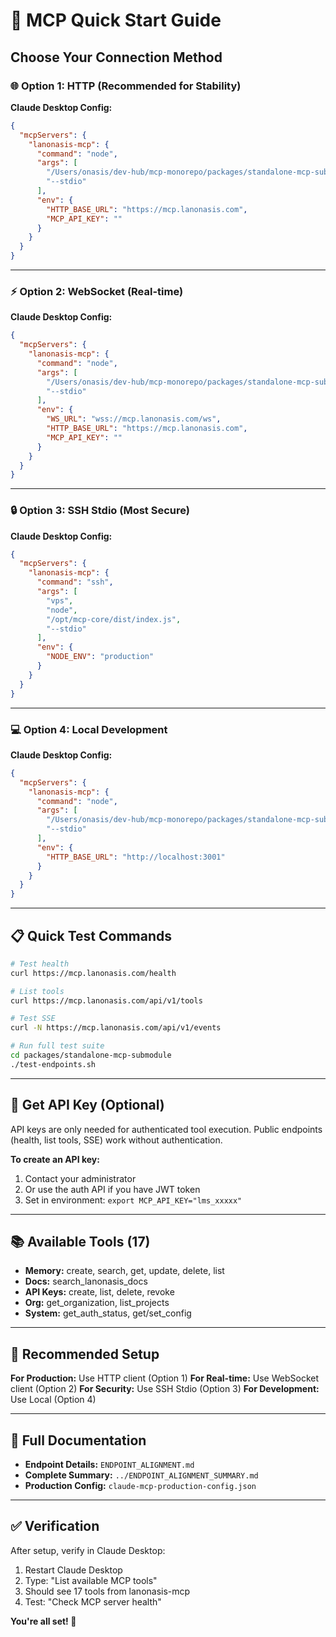 # 🚀 MCP Quick Start Guide

## Choose Your Connection Method

### 🌐 Option 1: HTTP (Recommended for Stability)

**Claude Desktop Config:**
```json
{
  "mcpServers": {
    "lanonasis-mcp": {
      "command": "node",
      "args": [
        "/Users/onasis/dev-hub/mcp-monorepo/packages/standalone-mcp-submodule/src/remote-mcp-client.cjs",
        "--stdio"
      ],
      "env": {
        "HTTP_BASE_URL": "https://mcp.lanonasis.com",
        "MCP_API_KEY": ""
      }
    }
  }
}
```

---

### ⚡ Option 2: WebSocket (Real-time)

**Claude Desktop Config:**
```json
{
  "mcpServers": {
    "lanonasis-mcp": {
      "command": "node",
      "args": [
        "/Users/onasis/dev-hub/mcp-monorepo/packages/standalone-mcp-submodule/src/websocket-mcp-client.cjs",
        "--stdio"
      ],
      "env": {
        "WS_URL": "wss://mcp.lanonasis.com/ws",
        "HTTP_BASE_URL": "https://mcp.lanonasis.com",
        "MCP_API_KEY": ""
      }
    }
  }
}
```

---

### 🔒 Option 3: SSH Stdio (Most Secure)

**Claude Desktop Config:**
```json
{
  "mcpServers": {
    "lanonasis-mcp": {
      "command": "ssh",
      "args": [
        "vps",
        "node",
        "/opt/mcp-core/dist/index.js",
        "--stdio"
      ],
      "env": {
        "NODE_ENV": "production"
      }
    }
  }
}
```

---

### 💻 Option 4: Local Development

**Claude Desktop Config:**
```json
{
  "mcpServers": {
    "lanonasis-mcp": {
      "command": "node",
      "args": [
        "/Users/onasis/dev-hub/mcp-monorepo/packages/standalone-mcp-submodule/src/remote-mcp-client.cjs",
        "--stdio"
      ],
      "env": {
        "HTTP_BASE_URL": "http://localhost:3001"
      }
    }
  }
}
```

---

## 📋 Quick Test Commands

```bash
# Test health
curl https://mcp.lanonasis.com/health

# List tools
curl https://mcp.lanonasis.com/api/v1/tools

# Test SSE
curl -N https://mcp.lanonasis.com/api/v1/events

# Run full test suite
cd packages/standalone-mcp-submodule
./test-endpoints.sh
```

---

## 🔑 Get API Key (Optional)

API keys are only needed for authenticated tool execution. Public endpoints (health, list tools, SSE) work without authentication.

**To create an API key:**
1. Contact your administrator
2. Or use the auth API if you have JWT token
3. Set in environment: `export MCP_API_KEY="lms_xxxxx"`

---

## 📚 Available Tools (17)

- **Memory:** create, search, get, update, delete, list
- **Docs:** search_lanonasis_docs
- **API Keys:** create, list, delete, revoke
- **Org:** get_organization, list_projects
- **System:** get_auth_status, get/set_config

---

## 🎯 Recommended Setup

**For Production:** Use HTTP client (Option 1)
**For Real-time:** Use WebSocket client (Option 2)
**For Security:** Use SSH Stdio (Option 3)
**For Development:** Use Local (Option 4)

---

## 📖 Full Documentation

- **Endpoint Details:** `ENDPOINT_ALIGNMENT.md`
- **Complete Summary:** `../ENDPOINT_ALIGNMENT_SUMMARY.md`
- **Production Config:** `claude-mcp-production-config.json`

---

## ✅ Verification

After setup, verify in Claude Desktop:
1. Restart Claude Desktop
2. Type: "List available MCP tools"
3. Should see 17 tools from lanonasis-mcp
4. Test: "Check MCP server health"

**You're all set! 🎉**
